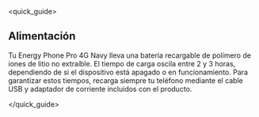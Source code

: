 <quick_guide>
## Alimentación

Tu Energy Phone Pro 4G Navy lleva una batería recargable de polímero de iones de litio no extraíble. El tiempo de carga oscila entre 2 y 3 horas, dependiendo de si el dispositivo está apagado o en funcionamiento. Para garantizar estos tiempos, recarga siempre tu teléfono mediante el cable USB y adaptador de corriente incluidos con el producto.

</quick_guide>
